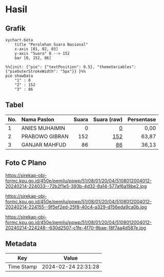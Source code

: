 # Hasil

## Grafik

```mermaid
xychart-beta
    title "Perolehan Suara Nasional"
    x-axis [01, 02, 03]
    y-axis "Suara" 0 --> 152
    bar [0, 152, 86]
```

```mermaid
%%{init: {"pie": {"textPosition": 0.5}, "themeVariables": {"pieOuterStrokeWidth": "5px"}} }%%
pie showData
    "1" : 0
    "2" : 152
    "3" : 86
```

## Tabel

| No. | Nama Paslon    | Suara | Suara (raw) | Persentase |
|:--- |:-------------- | -----:| -----------:| ----------:|
| 1   | ANIES MUHAIMIN | 0     | [0][p-1]    | 0,00       |
| 2   | PRABOWO GIBRAN | 152   | [152][p-2]  | 63,87      |
| 3   | GANJAR MAHFUD  | 86    | [86][p-3]   | 36,13      |


[p-1]: https://github.com/gigit-pemilu/pemilu-2024/blob/main/pilpres/hitung-suara/sub/51-bali/sub/08-buleleng/sub/01-gerokgak/sub/2004-pemuteran/sub/012-tps/sub/paslon-1.txt
[p-2]: https://github.com/gigit-pemilu/pemilu-2024/blob/main/pilpres/hitung-suara/sub/51-bali/sub/08-buleleng/sub/01-gerokgak/sub/2004-pemuteran/sub/012-tps/sub/paslon-2.txt
[p-3]: https://github.com/gigit-pemilu/pemilu-2024/blob/main/pilpres/hitung-suara/sub/51-bali/sub/08-buleleng/sub/01-gerokgak/sub/2004-pemuteran/sub/012-tps/sub/paslon-3.txt

## Foto C Plano

https://sirekap-obj-formc.kpu.go.id/450e/pemilu/ppwp/51/08/01/20/04/5108012004012-20240214-224033--72b2f1e5-393b-4d32-8a14-577af6a19be2.jpg

https://sirekap-obj-formc.kpu.go.id/450e/pemilu/ppwp/51/08/01/20/04/5108012004012-20240214-224155--9f5ef2ed-25f8-40c4-a329-d156eda9ca0b.jpg

https://sirekap-obj-formc.kpu.go.id/450e/pemilu/ppwp/51/08/01/20/04/5108012004012-20240214-224248--630d2507-c1fe-4f70-9bae-18f7aa4d587e.jpg


## Metadata

| Key        | Value               |
| ---------- | ------------------- |
| Time Stamp | 2024-02-24 22:31:28 |



